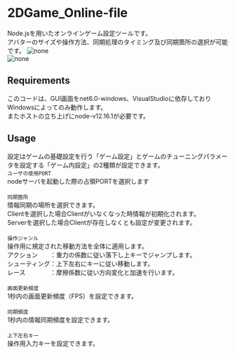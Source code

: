 # 2DGame_Online-file
Node.jsを用いたオンラインゲーム設定ツールです。  
アバターのサイズや操作方法、同期処理のタイミング及び同期箇所の選択が可能です。
![none](https://user-images.githubusercontent.com/88083230/157493832-5e674127-e892-41de-865a-5723572d65f6.png)  
![none](https://user-images.githubusercontent.com/88083230/157494462-34cd70b2-b45a-46bc-8c20-95356f3f7fd7.png)
  
## Requirements  
このコードは、GUI画面をnet6.0-windows、VisualStudioに依存しておりWindowsによってのみ動作します。  
またホストの立ち上げにnode-v12.16.1が必要です。  

## Usage  
設定はゲームの基礎設定を行う「ゲーム設定」とゲームのチューニングパラメータを設定する「ゲーム内設定」の2種類が設定できます。  
 `ユーザの使用PORT`<br>
 nodeサーバを起動した際の占領PORTを選択します<br><br>
 `同期箇所`<br>
 情報同期の場所を選択できます。<br>
 Clientを選択した場合Clientがいなくなった時情報が初期化されます。<br>
 Serverを選択した場合Clientが存在しなくとも設定が変更されます。<br><br>
 `操作ジャンル`<br>
 操作用に規定された移動方法を全体に適用します。<br>
 アクション　　：重力の係数に従い落下し上キーでジャンプします。<br>
 シューティング：上下左右にキーに従い移動します。<br>
 レース　　　　：摩擦係数に従い方向変化と加速を行います。<br><br>
 `画面更新頻度`<br>
 1秒内の画面更新頻度（FPS）を設定できます。<br><br>
 `同期頻度`<br>
 1秒内の情報同期頻度を設定できます。<br><br>
 `上下左右キー`<br>
 操作用入力キーを設定できます。<br><br>

